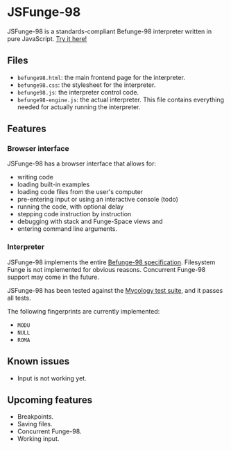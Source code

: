 # JSFunge-98

JSFunge-98 is a standards-compliant Befunge-98 interpreter written in pure JavaScript.
[Try it here!](http://misc.purkka.codes/jsfunge-98/befunge98.html)

## Files

  - `befunge98.html`: the main frontend page for the interpreter.
  - `befunge98.css`: the stylesheet for the interpreter.
  - `befunge98.js`: the interpreter control code.
  - `befunge98-engine.js`: the actual interpreter. This file contains everything needed for actually running the interpreter.

## Features

### Browser interface

JSFunge-98 has a browser interface that allows for:

  - writing code
  - loading built-in examples
  - loading code files from the user's computer
  - pre-entering input or using an interactive console (todo)
  - running the code, with optional delay
  - stepping code instruction by instruction
  - debugging with stack and Funge-Space views and
  - entering command line arguments.

### Interpreter

JSFunge-98 implements the entire [Befunge-98 specification](http://quadium.net/funge/spec98.html). Filesystem
Funge is not implemented for obvious reasons. Concurrent Funge-98 support may come in the future.

JSFunge-98 has been tested against the [Mycology test suite](https://github.com/Deewiant/Mycology/), and it passes all tests.

The following fingerprints are currently implemented:

  - `MODU`
  - `NULL`
  - `ROMA`

## Known issues

  - Input is not working yet.

## Upcoming features

  - Breakpoints.
  - Saving files.
  - Concurrent Funge-98.
  - Working input.
